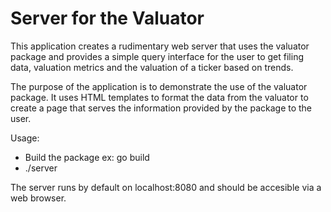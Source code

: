 # Server for the Valuator
This application creates a rudimentary web server that uses the valuator
package and provides a simple query interface for the user to get filing data,
valuation metrics and the valuation of a ticker based on trends.

The purpose of the application is to demonstrate the use of the valuator
package. It uses HTML templates to format the data from the valuator to
create a page that serves the information provided by the package to the user.

Usage:

- Build the package
ex: go build
- ./server

The server runs by default on localhost:8080 and should be accesible via a web
browser.
